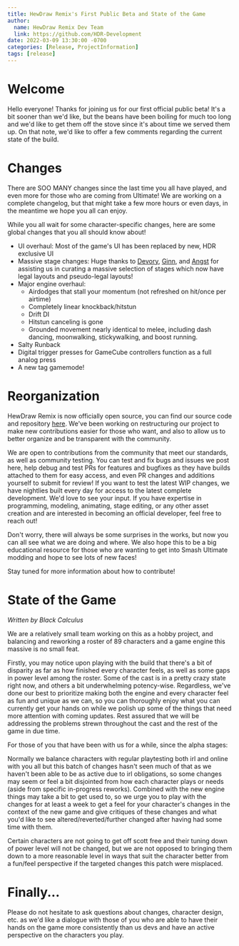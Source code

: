 ```yaml
---
title: HewDraw Remix's First Public Beta and State of the Game
author:
  name: HewDraw Remix Dev Team
  link: https://github.com/HDR-Development
date: 2022-03-09 13:30:00 -0700
categories: [Release, ProjectInformation]
tags: [release]
---
```


# Welcome

Hello everyone! Thanks for joining us for our first official public beta! It's a bit sooner than we'd like, but the beans have been boiling for much too long and we'd like to get them off the stove since it's about time we served them up. On that note, we'd like to offer a few comments regarding the current state of the build.

# Changes

There are SOO MANY changes since the last time you all have played, and even more for those who are coming from Ultimate! We are working on a complete changelog, but that might take a few more hours or even days, in the meantime we hope you all can enjoy.

While you all wait for some character-specific changes, here are some global changes that you all should know about!
* UI overhaul: Most of the game's UI has been replaced by new, HDR exclusive UI
* Massive stage changes: Huge thanks to [Devory](https://twitter.com/PowerMarshall), [Ginn](https://twitter.com/Ginn_9), and [Angst](https://twitter.com/CodytheHero) for assisting us in curating a massive selection of stages which now have legal layouts and pseudo-legal layouts!
* Major engine overhaul:
    * Airdodges that stall your momentum (not refreshed on hit/once per airtime)
    * Completely linear knockback/hitstun
    * Drift DI
    * Hitstun canceling is gone
    * Grounded movement nearly identical to melee, including dash dancing, moonwalking, stickywalking, and boost running.
* Salty Runback
* Digital trigger presses for GameCube controllers function as a full analog press
* A new tag gamemode!

# Reorganization

HewDraw Remix is now officially open source, you can find our source code and repository [here](https://github.com/HDR-Development/HewDraw-Remix). We've been working on restructuring our project to make new contributions easier for those who want, and also to allow us to better organize and be transparent with the community.

We are open to contributions from the community that meet our standards, as well as community testing. You can test and fix bugs and issues we post here, help debug and test PRs for features and bugfixes as they have builds attached to them for easy access, and even PR changes and additions yourself to submit for review! If you want to test the latest WIP changes, we have nightlies built every day for access to the latest complete development. We'd love to see your input.
If you have expertise in programming, modeling, animating, stage editing, or any other asset creation and are interested in becoming an official developer, feel free to reach out!

Don't worry, there will always be some surprises in the works, but now you can all see what we are doing and where. We also hope this to be a big educational resource for those who are wanting to get into Smash Ultimate modding and hope to see lots of new faces!

Stay tuned for more information about how to contribute!

# State of the Game

*Written by Black Calculus*

We are a relatively small team working on this as a hobby project, and balancing and reworking a roster of 89 characters and a game engine this massive is no small feat.

Firstly, you may notice upon playing with the build that there's a bit of disparity as far as how finished every character feels, as well as some gaps in power level among the roster. Some of the cast is in a pretty crazy state right now, and others a bit underwhelming potency-wise. Regardless, we've done our best to prioritize making both the engine and every character feel as fun and unique as we can, so you can thoroughly enjoy what you can currently get your hands on while we polish up some of the things that need more attention with coming updates. Rest assured that we will be addressing the problems strewn throughout the cast and the rest of the game in due time.

For those of you that have been with us for a while, since the alpha stages:

Normally we balance characters with regular playtesting both irl and online with you all but this batch of changes hasn't seen much of that as we haven't been able to be as active due to irl obligations, so some changes may seem or feel a bit disjointed from how each character plays or needs (aside from specific in-progress reworks). Combined with the new engine things may take a bit to get used to, so we urge you to play with the changes for at least a week to get a feel for your character's changes in the context of the new game and give critiques of these changes and what you'd like to see altered/reverted/further changed after having had some time with them.

Certain characters are not going to get off scott free and their tuning down of power level will not be changed, but we are not opposed to bringing them down to a more reasonable level in ways that suit the character better from a fun/feel perspective if the targeted changes this patch were misplaced.

# Finally...
Please do not hesitate to ask questions about changes, character design, etc. as we'd like a dialogue with those of you who are able to have their hands on the game more consistently than us devs and have an active perspective on the characters you play.